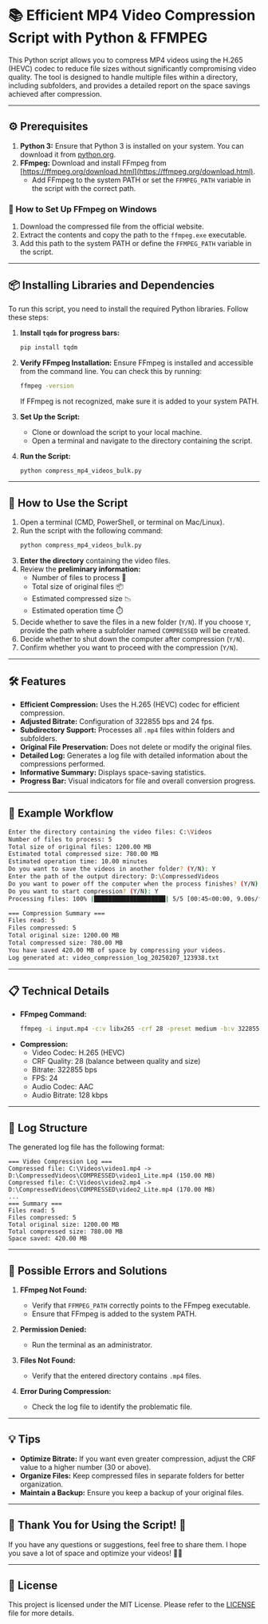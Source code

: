 # 📚 Efficient MP4 Video Compression Script with Python & FFMPEG

This Python script allows you to compress MP4 videos using the H.265 (HEVC) codec to reduce file sizes without significantly compromising video quality. The tool is designed to handle multiple files within a directory, including subfolders, and provides a detailed report on the space savings achieved after compression.

---

## ⚙️ Prerequisites

1. **Python 3:** Ensure that Python 3 is installed on your system. You can download it from [python.org](https://www.python.org/downloads/).
2. **FFmpeg:** Download and install FFmpeg from [https://ffmpeg.org/download.html](https://ffmpeg.org/download.html).
   - Add FFmpeg to the system PATH or set the `FFMPEG_PATH` variable in the script with the correct path.

### 🏁 How to Set Up FFmpeg on Windows
1. Download the compressed file from the official website.
2. Extract the contents and copy the path to the `ffmpeg.exe` executable.
3. Add this path to the system PATH or define the `FFMPEG_PATH` variable in the script.

---

## 📦 Installing Libraries and Dependencies

To run this script, you need to install the required Python libraries. Follow these steps:

1. **Install `tqdm` for progress bars:**
   ```bash
   pip install tqdm
   ```

2. **Verify FFmpeg Installation:**
   Ensure FFmpeg is installed and accessible from the command line. You can check this by running:
   ```bash
   ffmpeg -version
   ```
   If FFmpeg is not recognized, make sure it is added to your system PATH.

3. **Set Up the Script:**
   - Clone or download the script to your local machine.
   - Open a terminal and navigate to the directory containing the script.

4. **Run the Script:**
   ```bash
   python compress_mp4_videos_bulk.py
   ```

---

## 🚀 How to Use the Script

1. Open a terminal (CMD, PowerShell, or terminal on Mac/Linux).
2. Run the script with the following command:
   ```bash
   python compress_mp4_videos_bulk.py
   ```
3. **Enter the directory** containing the video files.
4. Review the **preliminary information:**
   - Number of files to process 🎥
   - Total size of original files 📦
   - Estimated compressed size 📉
   - Estimated operation time ⏱️
5. Decide whether to save the files in a new folder (`Y/N`). If you choose `Y`, provide the path where a subfolder named `COMPRESSED` will be created.
6. Decide whether to shut down the computer after compression (`Y/N`).
7. Confirm whether you want to proceed with the compression (`Y/N`).

---

## 🛠️ Features

- **Efficient Compression:** Uses the H.265 (HEVC) codec for efficient compression.
- **Adjusted Bitrate:** Configuration of 322855 bps and 24 fps.
- **Subdirectory Support:** Processes all `.mp4` files within folders and subfolders.
- **Original File Preservation:** Does not delete or modify the original files.
- **Detailed Log:** Generates a log file with detailed information about the compressions performed.
- **Informative Summary:** Displays space-saving statistics.
- **Progress Bar:** Visual indicators for file and overall conversion progress.

---

## 📄 Example Workflow

```bash
Enter the directory containing the video files: C:\Videos
Number of files to process: 5
Total size of original files: 1200.00 MB
Estimated total compressed size: 780.00 MB
Estimated operation time: 10.00 minutes
Do you want to save the videos in another folder? (Y/N): Y
Enter the path of the output directory: D:\CompressedVideos
Do you want to power off the computer when the process finishes? (Y/N): N
Do you want to start compression? (Y/N): Y
Processing files: 100% |████████████████████| 5/5 [00:45<00:00, 9.00s/file]

=== Compression Summary ===
Files read: 5
Files compressed: 5
Total original size: 1200.00 MB
Total compressed size: 780.00 MB
You have saved 420.00 MB of space by compressing your videos.
Log generated at: video_compression_log_20250207_123938.txt
```

---

## 📋 Technical Details

- **FFmpeg Command:**
  ```bash
  ffmpeg -i input.mp4 -c:v libx265 -crf 28 -preset medium -b:v 322855 -r 24 -c:a aac -b:a 128k output.mp4
  ```
- **Compression:**
  - Video Codec: H.265 (HEVC)
  - CRF Quality: 28 (balance between quality and size)
  - Bitrate: 322855 bps
  - FPS: 24
  - Audio Codec: AAC
  - Audio Bitrate: 128 kbps

---

## 📝 Log Structure
The generated log file has the following format:

```
=== Video Compression Log ===
Compressed file: C:\Videos\video1.mp4 -> D:\CompressedVideos\COMPRESSED\video1_Lite.mp4 (150.00 MB)
Compressed file: C:\Videos\video2.mp4 -> D:\CompressedVideos\COMPRESSED\video2_Lite.mp4 (170.00 MB)
...
=== Summary ===
Files read: 5
Files compressed: 5
Total original size: 1200.00 MB
Total compressed size: 780.00 MB
Space saved: 420.00 MB
```

---

## 🔧 Possible Errors and Solutions

1. **FFmpeg Not Found:**
   - Verify that `FFMPEG_PATH` correctly points to the FFmpeg executable.
   - Ensure that FFmpeg is added to the system PATH.

2. **Permission Denied:**
   - Run the terminal as an administrator.

3. **Files Not Found:**
   - Verify that the entered directory contains `.mp4` files.

4. **Error During Compression:**
   - Check the log file to identify the problematic file.

---

## 💡 Tips

- **Optimize Bitrate:** If you want even greater compression, adjust the CRF value to a higher number (30 or above).
- **Organize Files:** Keep compressed files in separate folders for better organization.
- **Maintain a Backup:** Ensure you keep a backup of your original files.

---

## 🌟 Thank You for Using the Script! 🚀

If you have any questions or suggestions, feel free to share them. I hope you save a lot of space and optimize your videos! 🎥💾

---

## 📜 License
This project is licensed under the MIT License. Please refer to the [LICENSE](./LICENSE) file for more details.
